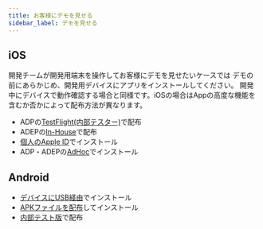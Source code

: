 ```yaml
---
title: お客様にデモを見せる
sidebar_label: デモを見せる
---
```


## iOS

開発チームが開発用端末を操作してお客様にデモを見せたい​​​​​​​ケースでは
デモの前にあらかじめ、開発用デバイスにアプリをインストールしてください。 開発中にデバイスで動作確認する場合と同様です。iOSの場合はAppの高度な機能を含むか否かによって配布方法が異なります。

- ADPの[TestFlight(内部テスター)](../build/ios/adp_testflight.md)で配布
- ADEPの[In-House](../build/ios/adep_in_house.md)で配布
- [個人のApple ID](../build/ios/personal_team.md)でインストール
- ADP・ADEPの[AdHoc](../build/ios/adp_local.md)でインストール

## Android

- [デバイスにUSB経由](../build/android/local.md)でインストール
- [APKファイルを配布](../build/android/apk_dist.md)してインストール
- [内部テスト版](../build/android/google_play_test.md)で配布
